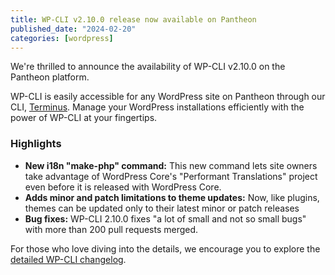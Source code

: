 ```yaml
---
title: WP-CLI v2.10.0 release now available on Pantheon
published_date: "2024-02-20"
categories: [wordpress]
---
```


We're thrilled to announce the availability of WP-CLI v2.10.0 on the Pantheon platform.

WP-CLI is easily accessible for any WordPress site on Pantheon through our CLI, [Terminus](/terminus). Manage your WordPress installations efficiently with the power of WP-CLI at your fingertips.

<h3>Highlights</h3>

* **New i18n "make-php" command:**
This new command lets site owners take advantage of WordPress Core's "Performant Translations" project even before it is released with WordPress Core.
* **Adds minor and patch limitations to theme updates:**
Now, like plugins, themes can be updated only to their latest minor or patch releases
* **Bug fixes:**
WP-CLI 2.10.0 fixes "a lot of small and not so small bugs" with more than 200 pull requests merged.

For those who love diving into the details, we encourage you to explore the [detailed WP-CLI changelog](https://make.wordpress.org/cli/2024/02/08/wp-cli-v2-10-0-release-notes).

